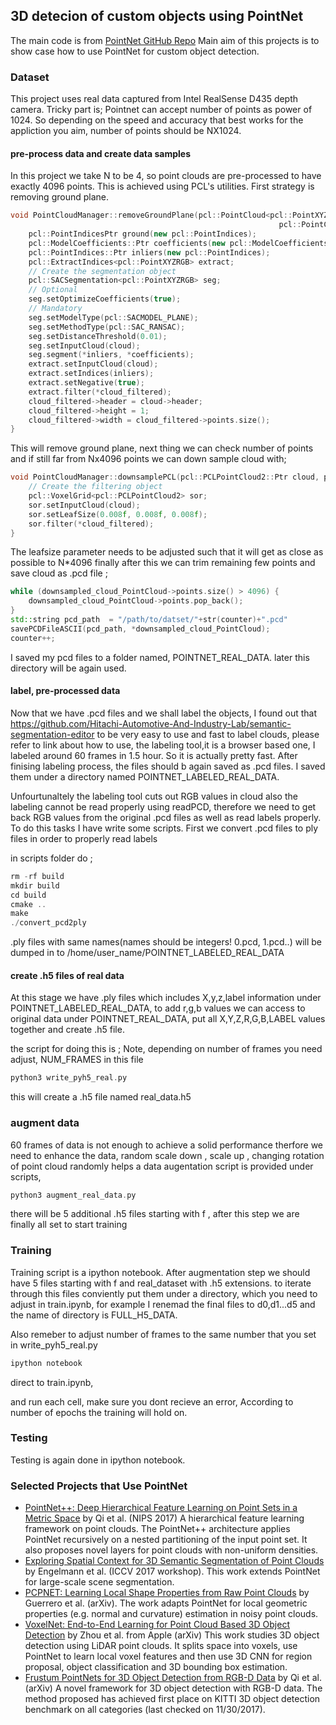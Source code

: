 ## 3D detecion of custom objects using PointNet

The main code is from <a href="https://github.com/charlesq34/pointnet" target="_blank">PointNet GitHub Repo<a>
Main aim of this projects is to show case how to use PointNet for custom object detection. 

### Dataset
This project uses real data captured from Intel RealSense D435 depth camera. 
Tricky part is; Pointnet can accept number of points as power of 1024. 
So depending on the speed and accuracy that best works for the appliction you aim, 
number of points should be NX1024.

#### pre-process data and create data samples
In this project we take N to be 4, so point clouds are pre-processed to have exactly 4096 points.
This is achieved using PCL's utilities. First strategy is removing ground plane. 

```cpp
void PointCloudManager::removeGroundPlane(pcl::PointCloud<pcl::PointXYZRGB>::Ptr cloud,
                                                            pcl::PointCloud<pcl::PointXYZRGB>::Ptr cloud_filtered) {
    pcl::PointIndicesPtr ground(new pcl::PointIndices);
    pcl::ModelCoefficients::Ptr coefficients(new pcl::ModelCoefficients);
    pcl::PointIndices::Ptr inliers(new pcl::PointIndices);
    pcl::ExtractIndices<pcl::PointXYZRGB> extract;
    // Create the segmentation object
    pcl::SACSegmentation<pcl::PointXYZRGB> seg;
    // Optional
    seg.setOptimizeCoefficients(true);
    // Mandatory
    seg.setModelType(pcl::SACMODEL_PLANE);
    seg.setMethodType(pcl::SAC_RANSAC);
    seg.setDistanceThreshold(0.01);
    seg.setInputCloud(cloud);
    seg.segment(*inliers, *coefficients);
    extract.setInputCloud(cloud);
    extract.setIndices(inliers);
    extract.setNegative(true);
    extract.filter(*cloud_filtered);
    cloud_filtered->header = cloud->header;
    cloud_filtered->height = 1;
    cloud_filtered->width = cloud_filtered->points.size();  
}
```

This will remove ground plane, next thing we can check number of points and if still far from Nx4096 points we can down sample cloud with;

```cpp 
void PointCloudManager::downsamplePCL(pcl::PCLPointCloud2::Ptr cloud, pcl::PCLPointCloud2::Ptr cloud_filtered) {
    // Create the filtering object
    pcl::VoxelGrid<pcl::PCLPointCloud2> sor;
    sor.setInputCloud(cloud);
    sor.setLeafSize(0.008f, 0.008f, 0.008f);
    sor.filter(*cloud_filtered);
}
```
The leafsize parameter needs to be adjusted such that it will get as close as possible to N*4096
finally after this we can trim remaining few points and save cloud as .pcd file ;

```cpp
while (downsampled_cloud_PointCloud->points.size() > 4096) {
    downsampled_cloud_PointCloud->points.pop_back();
}
std::string pcd_path  = "/path/to/datset/"+str(counter)+".pcd"
savePCDFileASCII(pcd_path, *downsampled_cloud_PointCloud);
counter++;
```
I saved my pcd files to a folder named, POINTNET_REAL_DATA. later this directory will be again used.


#### label, pre-processed data
Now that we have .pcd files and we shall label the objects, 
I found out that https://github.com/Hitachi-Automotive-And-Industry-Lab/semantic-segmentation-editor
to be very easy to use and fast to label clouds, please refer to link about how to use, the labeling tool,it is a browser based one, I labeled around 60 frames in 1.5 hour. So it is actually pretty fast. After finising labeling process, the files should b again saved as .pcd files. I saved them under a directory named POINTNET_LABELED_REAL_DATA. 

Unfourtunaltely the labeling tool cuts out RGB values in cloud also the labeling cannot be read properly using readPCD, therefore we need to get back RGB values from the original .pcd files as well as read labels properly. To do this tasks I have write some scripts. First we convert .pcd files to ply files in order to properly read labels

in scripts folder do ;

```cpp
rm -rf build
mkdir build
cd build
cmake .. 
make 
./convert_pcd2ply
```

.ply files with same names(names should be integers! 0.pcd, 1.pcd..) will be dumped in to /home/user_name/POINTNET_LABELED_REAL_DATA
#### create .h5 files of real data
At this stage we have .ply files which includes X,y,z,label information under POINTNET_LABELED_REAL_DATA,
to add r,g,b values we can access to original data under  POINTNET_REAL_DATA, put all X,Y,Z,R,G,B,LABEL values together and create .h5 file.

the script for doing this is ; 
Note, depending on number of frames you need adjust, NUM_FRAMES in this file

```cpp
python3 write_pyh5_real.py
```
this will create a .h5 file named real_data.h5

### augment data
60 frames of data is not enough to achieve a solid performance
therfore we need to enhance the data, 
random scale down , scale up , changing rotation of point cloud randomly helps
a data augentation script is provided under scripts, 

```cpp
python3 augment_real_data.py
```
there will be 5 additional .h5 files starting with f , after this step we are finally all set to start training


### Training
Training script is a ipython notebook.
After augmentation step we should have 5 files starting with f and real_dataset with .h5 extensions.
to iterate through this files conviently put them under a directory, which you need to adjust in train.ipynb, for example I renemad the final files to d0,d1...d5
and the name of directory is FULL_H5_DATA.

Also remeber to adjust number of frames to the same number that you set in write_pyh5_real.py 

```cpp
ipython notebook 
```
direct to train.ipynb, 

and run each cell, make sure you dont recieve an error,
According to number of epochs the training will hold on. 

### Testing
Testing is again done in ipython notebook. 


### Selected Projects that Use PointNet

* <a href="http://stanford.edu/~rqi/pointnet2/" target="_blank">PointNet++: Deep Hierarchical Feature Learning on Point Sets in a Metric Space</a> by Qi et al. (NIPS 2017) A hierarchical feature learning framework on point clouds. The PointNet++ architecture applies PointNet recursively on a nested partitioning of the input point set. It also proposes novel layers for point clouds with non-uniform densities.
* <a href="http://openaccess.thecvf.com/content_ICCV_2017_workshops/papers/w13/Engelmann_Exploring_Spatial_Context_ICCV_2017_paper.pdf" target="_blank">Exploring Spatial Context for 3D Semantic Segmentation of Point Clouds</a> by Engelmann et al. (ICCV 2017 workshop). This work extends PointNet for large-scale scene segmentation.
* <a href="https://arxiv.org/abs/1710.04954" target="_blank">PCPNET: Learning Local Shape Properties from Raw Point Clouds</a> by Guerrero et al. (arXiv). The work adapts PointNet for local geometric properties (e.g. normal and curvature) estimation in noisy point clouds.
* <a href="https://arxiv.org/abs/1711.06396" target="_blank">VoxelNet: End-to-End Learning for Point Cloud Based 3D Object Detection</a> by Zhou et al. from Apple (arXiv) This work studies 3D object detection using LiDAR point clouds. It splits space into voxels, use PointNet to learn local voxel features and then use 3D CNN for region proposal, object classification and 3D bounding box estimation.
* <a href="https://arxiv.org/abs/1711.08488" target="_blank">Frustum PointNets for 3D Object Detection from RGB-D Data</a> by Qi et al. (arXiv) A novel framework for 3D object detection with RGB-D data. The method proposed has achieved first place on KITTI 3D object detection benchmark on all categories (last checked on 11/30/2017).



